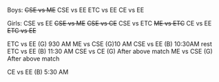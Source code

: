 Boys:
~~CSE vs ME~~
CSE vs EE
ETC vs EE
CE vs EE

Girls:
CSE vs EE
~~CSE vs ME~~
~~CSE vs CE~~
CSE vs ETC
~~ME vs ETC~~
CE vs EE
~~ETC vs EE~~



ETC vs EE  (G) 930 AM
ME vs CSE (G)10 AM
CSE vs EE (B) 10:30AM
rest
ETC vs EE (B) 11:30 AM
CSE vs CE (G) After above match
ME vs CSE (G)  After above match

CE vs EE (B) 5:30 AM



